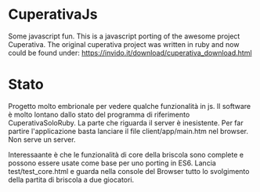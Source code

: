 # CuperativaJs
Some javascript fun.
This is a javascript porting of the awesome project Cuperativa.
The original cuperativa project was written in ruby and now could be found under:
https://invido.it/download/cuperativa_download.html

# Stato
Progetto molto embrionale per vedere qualche funzionalità in js. Il software è molto lontano 
dallo stato del programma di riferimento CuperativaSoloRuby.
La parte che riguarda il server è inesistente.
Per far partire l'applicazione basta lanciare il file client/app/main.htm nel browser. Non serve un server.

Interessaante è che le funzionalità di core della briscola sono complete e possono essere usate come base per uno
porting in ES6. Lancia test/test_core.html e guarda nella console del Browser
tutto lo svolgimento della partita di briscola a due giocatori.
